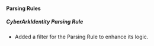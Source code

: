 
#### Parsing Rules

##### CyberArkIdentity Parsing Rule

- Added a filter for the Parsing Rule to enhance its logic.
